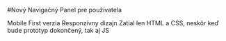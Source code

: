 #Nový Navigačný Panel pre používatela 

 Mobile First verzia 
 Responzívny dizajn 
 Zatial len HTML a CSS, neskôr keď bude prototyp dokončený, tak aj JS
